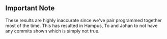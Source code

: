 ## Important Note

These results are highly inaccurate since we've pair programmed together most of the time. This has resulted in Hampus, To and Johan to not have any commits shown which is simply not true.
